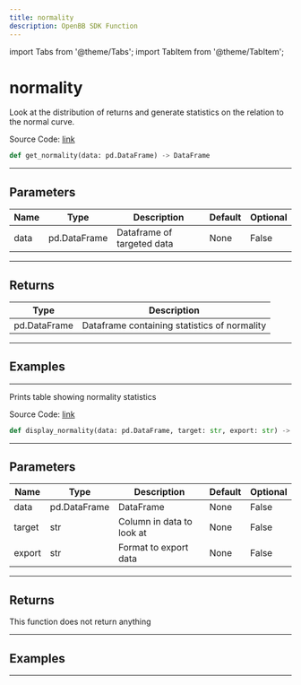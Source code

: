 ```yaml
---
title: normality
description: OpenBB SDK Function
---
```


import Tabs from '@theme/Tabs';
import TabItem from '@theme/TabItem';

# normality

<Tabs>
<TabItem value="model" label="Model" default>

Look at the distribution of returns and generate statistics on the relation to the normal curve.

Source Code: [link](https://github.com/OpenBB-finance/OpenBBTerminal/tree/main/openbb_terminal/common/quantitative_analysis/qa_model.py#L81)

```python
def get_normality(data: pd.DataFrame) -> DataFrame
```
---

## Parameters

| Name | Type | Description | Default | Optional |
| ---- | ---- | ----------- | ------- | -------- |
| data | pd.DataFrame | Dataframe of targeted data | None | False |

---

## Returns

| Type | Description |
| ---- | ----------- |
| pd.DataFrame | Dataframe containing statistics of normality |

---

## Examples

---



</TabItem>
<TabItem value="view" label="View">

Prints table showing normality statistics

Source Code: [link](https://github.com/OpenBB-finance/OpenBBTerminal/tree/main/openbb_terminal/common/quantitative_analysis/qa_view.py#L769)

```python
def display_normality(data: pd.DataFrame, target: str, export: str) -> None
```
---

## Parameters

| Name | Type | Description | Default | Optional |
| ---- | ---- | ----------- | ------- | -------- |
| data | pd.DataFrame | DataFrame | None | False |
| target | str | Column in data to look at | None | False |
| export | str | Format to export data | None | False |

---

## Returns

This function does not return anything

---

## Examples

---



</TabItem>
</Tabs>